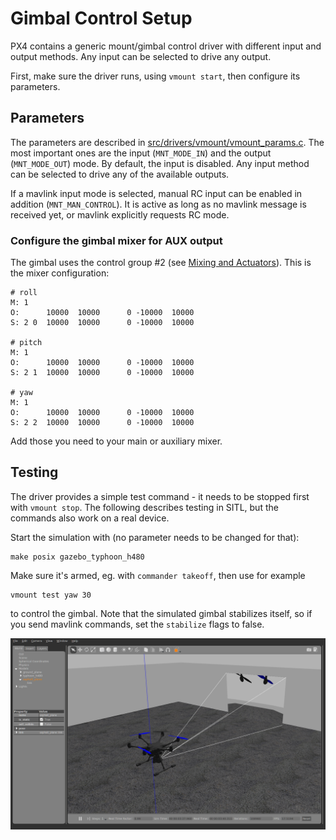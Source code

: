 # Gimbal Control Setup

PX4 contains a generic mount/gimbal control driver with different input and output methods. Any input can be selected to drive any output.

First, make sure the driver runs, using `vmount start`, then configure its parameters.

## Parameters
The parameters are described in [src/drivers/vmount/vmount_params.c](https://github.com/PX4/Firmware/blob/master/src/drivers/vmount/vmount_params.c). The most important ones are the input (`MNT_MODE_IN`) and the output (`MNT_MODE_OUT`) mode. By default, the input is disabled. Any input method can be selected to drive any of the available outputs.

If a mavlink input mode is selected, manual RC input can be enabled in
addition (`MNT_MAN_CONTROL`). It is active as long as no mavlink message is received yet, or mavlink explicitly requests RC mode.



### Configure the gimbal mixer for AUX output

The gimbal uses the control group #2 (see [Mixing and Actuators](concept-mixing.md)). This is the mixer configuration:

```
# roll
M: 1
O:      10000  10000      0 -10000  10000
S: 2 0  10000  10000      0 -10000  10000

# pitch
M: 1
O:      10000  10000      0 -10000  10000
S: 2 1  10000  10000      0 -10000  10000

# yaw
M: 1
O:      10000  10000      0 -10000  10000
S: 2 2  10000  10000      0 -10000  10000
```

Add those you need to your main or auxiliary mixer.

## Testing
The driver provides a simple test command - it needs to be stopped first with `vmount stop`. The following describes testing in SITL, but the commands also work on a real device.

Start the simulation with (no parameter needs to be changed for that):
```
make posix gazebo_typhoon_h480
```
Make sure it's armed, eg. with `commander takeoff`, then use for example
```
vmount test yaw 30
```
to control the gimbal. Note that the simulated gimbal stabilizes itself, so if you send mavlink commands, set the `stabilize` flags to false.

![Gazebo Gimbal Simulation](../images/gazebo/gimbal-simulation.png)

